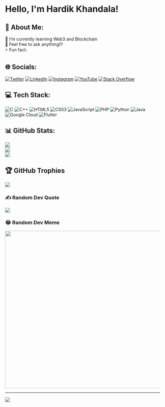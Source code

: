 # Hello, I'm Hardik Khandala!

## 💫 About Me:
🌱 I’m currently learning Web3 and Blockchain<br>
💬 Feel free to ask anything!!!<br>
⚡ Fun fact: 

## 🌐 Socials:
[![Twitter](https://img.shields.io/badge/Twitter-%231DA1F2.svg?logo=Twitter&logoColor=white)](https://twitter.com/hardik_khandala) 
[![LinkedIn](https://img.shields.io/badge/LinkedIn-%230077B5.svg?logo=linkedin&logoColor=white)](https://linkedin.com/in/hardik-khandala) 
[![Instagram](https://img.shields.io/badge/Instagram-%23E4405F.svg?logo=Instagram&logoColor=white)](https://instagram.com/hardik.khandala22) 
[![YouTube](https://img.shields.io/badge/YouTube-%23FF0000.svg?logo=YouTube&logoColor=white)](https://youtube.com/c/HardikKhandala) 
[![Stack Overflow](https://img.shields.io/badge/-Stackoverflow-FE7A16?logo=stack-overflow&logoColor=white)](https://stackoverflow.com/users/18761702) 

## 💻 Tech Stack:
![C](https://img.shields.io/badge/c-%2300599C.svg?style=for-the-badge&logo=c&logoColor=white)
![C++](https://img.shields.io/badge/c++-%2300599C.svg?style=for-the-badge&logo=c%2B%2B&logoColor=white) 
![HTML5](https://img.shields.io/badge/html5-%23E34F26.svg?style=for-the-badge&logo=html5&logoColor=white)
![CSS3](https://img.shields.io/badge/css3-%231572B6.svg?style=for-the-badge&logo=css3&logoColor=white) 
![JavaScript](https://img.shields.io/badge/javascript-%23323330.svg?style=for-the-badge&logo=javascript&logoColor=%23F7DF1E)
![PHP](https://img.shields.io/badge/php-%23777BB4.svg?style=for-the-badge&logo=php&logoColor=white) 
![Python](https://img.shields.io/badge/python-3670A0?style=for-the-badge&logo=python&logoColor=ffdd54) 
![Java](https://img.shields.io/badge/java-%23ED8B00.svg?style=for-the-badge&logo=java&logoColor=white) 
![Google Cloud](https://img.shields.io/badge/Google%20Cloud-%234285F4.svg?style=for-the-badge&logo=google-cloud&logoColor=white)
![Flutter](https://img.shields.io/badge/Flutter-%2302569B.svg?style=for-the-badge&logo=Flutter&logoColor=white)

## 📊 GitHub Stats:
![](https://github-readme-stats.vercel.app/api?username=hardik-khandala&theme=slateorange&hide_border=false&include_all_commits=true&count_private=true)<br/>
![](https://github-readme-streak-stats.herokuapp.com/?user=hardik-khandala&theme=slateorange&hide_border=false)<br/>
![](https://github-readme-stats.vercel.app/api/top-langs/?username=hardik-khandala&theme=slateorange&hide_border=false&include_all_commits=true&count_private=true&layout=compact)

## 🏆 GitHub Trophies
![](https://github-profile-trophy.vercel.app/?username=hardik-khandala&theme=radical&no-frame=false&no-bg=true&margin-w=4)

### ✍️ Random Dev Quote
![](https://quotes-github-readme.vercel.app/api?type=horizontal&theme=radical)

### 😂 Random Dev Meme
<img src="https://random-memer.herokuapp.com/" width="512px"/>

---
[![](https://visitcount.itsvg.in/api?id=hardik-khandala&icon=0&color=0)](https://visitcount.itsvg.in)
